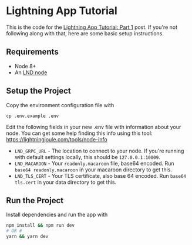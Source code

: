 # Lightning App Tutorial

This is the code for the [Lightning App Tutorial: Part 1](https://medium.com/p/4a13c82f3f78) post. If you're not following along with that, here are some basic setup instructions.

## Requirements

* Node 8+
* An [LND node](https://github.com/lightningnetwork/lnd)

## Setup the Project

Copy the environment configuration file with
```
cp .env.example .env
```

Edit the following fields in your new .env file with information about your node. You can get some help finding this info using this tool: https://lightningjoule.com/tools/node-info
* `LND_GRPC_URL` - The location to connect to your node. If you're running with default settings locally, this should be `127.0.0.1:10009`.
* `LND_MACAROON` - Your `readonly.macaroon` file, base64 encoded. Run `base64 readonly.macaroon` in your macaroon directory to get this.
* `LND_TLS_CERT` - Your TLS certificate, also base 64 encoded. Run `base64 tls.cert` in your data directory to get this.

## Run the Project

Install dependencies and run the app with
```sh
npm install && npm run dev
# OR #
yarn && yarn dev
```
